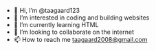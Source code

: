 - 👋 Hi, I’m @taagaard123
- 👀 I’m interested in coding and building websites
- 🌱 I’m currently learning HTML
- 💞️ I’m looking to collaborate on the internet
- 📫 How to reach me taagaard2008@gmail.com

<!---
taagaard123/taagaard123 is a ✨ special ✨ repository because its `README.md` (this file) appears on your GitHub profile.
You can click the Preview link to take a look at your changes.
--->
